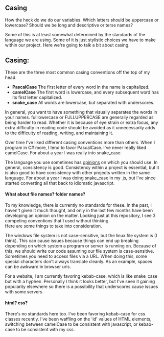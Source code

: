 ## Casing
How the heck do we do our variables. Which letters should be uppercase or lowercase?  Should we be long and descriptive or terse names?

Some of this is at least somewhat determined by the standards of the language we are using. Some of it is just stylistic choices we have to make within our project. Here we're going to talk a bit about casing.  

## Casing:
These are the three most common casing conventions off the top of my head. 

* **PascalCase** The first letter of every word in the name is capitalized.  
* **camelCase** The first word is lowercase, and every subsequent word has its first letter capitalized. 
* **snake_case** All words are lowercase, but separated with underscores. 

In general, you want to have something that visually separates the words in your names. fulllowercase or FULLUPPERCASE are generally regarded as being harder to read. Whether it is because of eye strain or extra focus, any extra difficulty in reading code should be avoided as it unnecessarily adds to the difficulty of reading, writing, and maintaining it.  

Over time I've liked different casing conventions more than others. When I program in C# more, I tend to favor PascalCase. I've never really liked camelCase. For about a year I was really into snake_case.  

The language you use sometimes has [opinions](https://en.wikipedia.org/wiki/Naming_convention_(programming)) on which you should use. In general, consistency is good. Consistency within a project is essential, but it is also good to have consistency with other projects written in the same language. For about a year I was doing snake_case in my .js, but I've since started converting all that back to idiomatic javascript.

#### What about file names? folder names?
To my knowledge, there is currently no standards for these. In the past, I haven't given it much thought, and only in the last few months have been developing an opinion on the matter. Looking just at this repository, I see 3 competing conventions that I used without thinking.  
Here are some things to take into consideration.  

The windows file system is not case-sensitive, but the linux file system is (I think). This can cause issues because things can end up breaking depending on which system a program or server is running on. Because of this, we should write our code assuming our file system is case-sensitive.  
Sometimes you need to access files via a URL. When doing this, some special characters don't always translate cleanly. As an example, spaces can be awkward in browser urls. 

For a website, I am currently favoring kebab-case, which is like snake_case but with a hyphen. Personally I think it looks better, but I've seen it gaining popularity elsewhere so there is a possibility that underscores cause issues with some servers.  

#### html? css?
There's no standards here too. I've been favoring kebab-case for css classes recently. I've been waffling on the 'id' values of HTML elements, switching between camelCase to be consistent with javascript, or kebab-case to be consistent with my css.  


